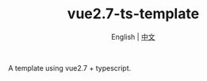 <h1 align="center">vue2.7-ts-template</h1>
<p align="center">English | <a href="README.zh-CN.md">中文</a></p>

<br>

A template using vue2.7 + typescript.
